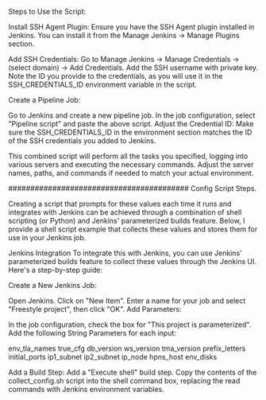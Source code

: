 Steps to Use the Script:

Install SSH Agent Plugin:
Ensure you have the SSH Agent plugin installed in Jenkins. You can install it from the Manage Jenkins -> Manage Plugins section.

Add SSH Credentials:
Go to Manage Jenkins -> Manage Credentials -> (select domain) -> Add Credentials. Add the SSH username with private key. Note the ID you provide to the credentials, as you will use it in the SSH_CREDENTIALS_ID environment variable in the script.

Create a Pipeline Job:

Go to Jenkins and create a new pipeline job.
In the job configuration, select "Pipeline script" and paste the above script.
Adjust the Credential ID:
Make sure the SSH_CREDENTIALS_ID in the environment section matches the ID of the SSH credentials you added to Jenkins.

This combined script will perform all the tasks you specified, logging into various servers and executing the necessary commands. Adjust the server names, paths, and commands if needed to match your actual environment.


#########################################
Config Script Steps.

Creating a script that prompts for these values each time it runs and integrates with Jenkins can be achieved through a combination of shell scripting (or Python) and Jenkins' parameterized builds feature. Below, I provide a shell script example that collects these values and stores them for use in your Jenkins job.

Jenkins Integration
To integrate this with Jenkins, you can use Jenkins' parameterized builds feature to collect these values through the Jenkins UI. Here's a step-by-step guide:

Create a New Jenkins Job:

Open Jenkins.
Click on "New Item".
Enter a name for your job and select "Freestyle project", then click "OK".
Add Parameters:

In the job configuration, check the box for "This project is parameterized".
Add the following String Parameters for each input:

env_tla_names
true_cfg
db_version
ws_version
tma_version
prefix_letters
initial_ports
ip1_subnet
ip2_subnet
ip_node
hpns_host
env_disks


Add a Build Step:
Add a "Execute shell" build step.
Copy the contents of the collect_config.sh script into the shell command box, replacing the read commands with Jenkins environment variables.


